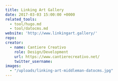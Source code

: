 ```yaml
---
title: Linking Art Gallery
date: 2017-03-03 15:00:00 +0000
related_tools:
  - tool/hugo.md
  - tool/datocms.md
website: 'http://www.linkingart.gallery/'
repo:
creator:
  - name: Cantiere Creativo
    role: Design/Development
    url: https://www.cantierecreativo.net/
    twitter_username:
images:
  - "/uploads/linking-art-middleman-datocms.jpg"
---
```

